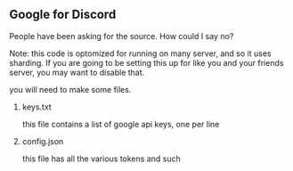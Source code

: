 ## Google for Discord

People have been asking for the source. How could I say no?


Note: this code is optomized for running on many server, and so it uses sharding. If you are going to be setting this up for like you and your friends server, you may want to disable that.


you will need to make some files.

1. keys.txt
    
    this file contains a list of google api keys, one per line
2. config.json
    
    this file has all the various tokens and such
